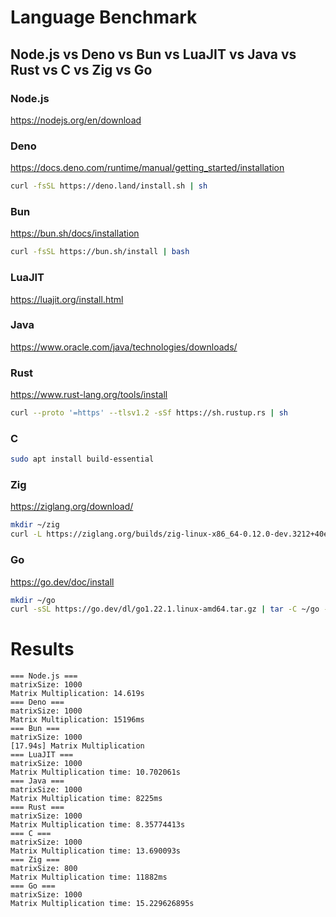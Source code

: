# Language Benchmark


## Node.js vs Deno vs Bun vs LuaJIT vs Java vs Rust vs C vs Zig vs Go


### Node.js
https://nodejs.org/en/download

### Deno
https://docs.deno.com/runtime/manual/getting_started/installation
```sh
curl -fsSL https://deno.land/install.sh | sh
```

### Bun
https://bun.sh/docs/installation
```sh
curl -fsSL https://bun.sh/install | bash
```

### LuaJIT
https://luajit.org/install.html


### Java
https://www.oracle.com/java/technologies/downloads/

### Rust
https://www.rust-lang.org/tools/install
```sh
curl --proto '=https' --tlsv1.2 -sSf https://sh.rustup.rs | sh
```

### C
```sh
sudo apt install build-essential
```

### Zig
https://ziglang.org/download/
```sh
mkdir ~/zig
curl -L https://ziglang.org/builds/zig-linux-x86_64-0.12.0-dev.3212+40e64245f.tar.xz | tar -xJ -C ~/zig --strip-components=1
```

### Go
https://go.dev/doc/install
```sh
mkdir ~/go
curl -sSL https://go.dev/dl/go1.22.1.linux-amd64.tar.gz | tar -C ~/go -xz
```


# Results
```
=== Node.js ===
matrixSize: 1000
Matrix Multiplication: 14.619s
=== Deno ===
matrixSize: 1000
Matrix Multiplication: 15196ms
=== Bun ===
matrixSize: 1000
[17.94s] Matrix Multiplication
=== LuaJIT ===
matrixSize: 1000
Matrix Multiplication time: 10.702061s
=== Java ===
matrixSize: 1000
Matrix Multiplication time: 8225ms
=== Rust ===
matrixSize: 1000
Matrix Multiplication time: 8.35774413s
=== C ===
matrixSize: 1000
Matrix Multiplication time: 13.690093s
=== Zig ===
matrixSize: 800
Matrix Multiplication time: 11882ms
=== Go ===
matrixSize: 1000
Matrix Multiplication time: 15.229626895s
```

